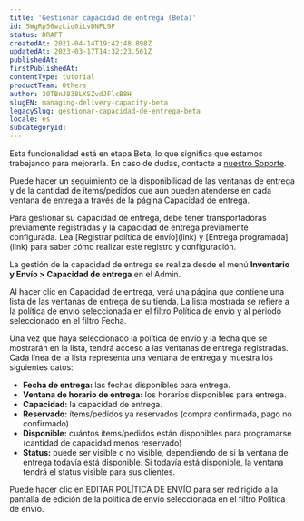 ```yaml
---
title: 'Gestionar capacidad de entrega (Beta)'
id: 5WgRp56wzLiq0iLvDNPL9P
status: DRAFT
createdAt: 2021-04-14T19:42:48.898Z
updatedAt: 2023-03-17T14:32:23.561Z
publishedAt: 
firstPublishedAt: 
contentType: tutorial
productTeam: Others
author: 30TBnJ838LXSZvdJFlcB8H
slugEN: managing-delivery-capacity-beta
legacySlug: gestionar-capacidad-de-entrega-beta
locale: es
subcategoryId: 
---
```


<div class="alert alert-warning">
Esta funcionalidad está en etapa Beta, lo que significa que estamos trabajando para mejorarla. En caso de dudas, contacte a  <a href="https://support.vtex.com/hc/pt-br/requests">nuestro Soporte</a>.
</div>

Puede hacer un seguimiento de la disponibilidad de las ventanas de entrega y de la cantidad de ítems/pedidos que aún pueden atenderse en cada ventana de entrega a través de la página Capacidad de entrega.
<div class="alert alert-warning">
 Para gestionar su capacidad de entrega, debe tener transportadoras previamente registradas y la capacidad de entrega previamente configurada. Lea [Registrar política de envío](link) y [Entrega programada](link) para saber cómo realizar este registro y configuración.
</div>

La gestión de la capacidad de entrega se realiza desde el menú **Inventario y Envío > Capacidad de entrega** en el Admin.

Al hacer clic en Capacidad de entrega, verá una página que contiene una lista de las ventanas de entrega de su tienda. La lista mostrada se refiere a la política de envío seleccionada en el filtro Política de envío y al periodo seleccionado en el filtro Fecha.

Una vez que haya seleccionado la política de envío y la fecha que se mostrarán en la lista, tendrá acceso a las ventanas de entrega registradas. Cada línea de la lista representa una ventana de entrega y muestra los siguientes datos:

*   **Fecha de entrega:** las fechas disponibles para entrega. 
*   **Ventana de horario de entrega:** los horarios disponibles para entrega. 
*   **Capacidad:** la capacidad de entrega. 
*   **Reservado:** ítems/pedidos ya reservados (compra confirmada, pago no confirmado). 
*   **Disponible:** cuántos ítems/pedidos están disponibles para programarse (cantidad de capacidad menos reservado) 
*   **Status:** puede ser visible o no visible, dependiendo de si la ventana de entrega todavía está disponible. Si todavía está disponible, la ventana tendrá el status visible para sus clientes. 

<div class="alert alert-info">
Puede hacer clic en EDITAR POLÍTICA DE ENVÍO para ser redirigido a la pantalla de edición de la política de envío seleccionada en el filtro Política de envío.
</div>


